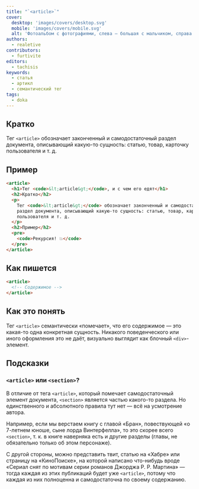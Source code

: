 ```yaml
---
title: "`<article>`"
cover:
  desktop: 'images/covers/desktop.svg'
  mobile: 'images/covers/mobile.svg'
  alt: 'Фотоальбом с фотографиями, слева — большая с мальчиком, справа сверху — меч, справа снизу — девочка'
authors:
  - realetive
contributors:
  - furtivite
editors:
  - tachisis
keywords:
  - статья
  - артикл
  - семантический тег
tags:
  - doka
---
```


## Кратко

Тег `<article>` обозначает законченный и самодостаточный раздел документа, описывающий какую-то сущность: статью, товар, карточку пользователя и т. д.

## Пример

```html
<article>
  <h1>Тег <code>&lt;article&gt;</code>, и с чем его едят</h1>
  <h2>Кратко</h2>
  <p>
    Тег <code>&lt;article&gt;</code> обозначает законченный и самодостаточный
    раздел документа, описывающий какую-то сущность: статью, товар, карточку
    пользователя и т. д.
  </p>
  <h2>Пример</h2>
  <pre>
    <code>Рекурсия! 💥</code>
  </pre>
</article>
```

## Как пишется

```html
<article>
  <!-- Содержимое -->
</article>
```

## Как это понять

Тег `<article>` семантически «помечает», что его содержимое — это какая-то одна конкретная сущность. Никакого поведенческого или иного оформления это не даёт, визуально выглядит как блочный `<div>`-элемент.

## Подсказки

### `<article>` или `<section>`?

В отличие от тега `<article>`, который помечает самодостаточный элемент документа, `<section>` является частью какого-то раздела. Но единственного и абсолютного правила тут нет — всё на усмотрение автора.

Например, если мы верстаем книгу с главой «Бран», повествующей «о 7-летнем юноше, сыне лорда Винтерфелла», то это скорее всего `<section>`, т. к. в книге наверняка есть и другие разделы (главы, не обязательно только об этом персонаже).

С другой стороны, можно представить твит, статью на «Хабре» или страницу на «КиноПоиске», на которой написано что-нибудь вроде «Сериал снят по мотивам серии романов Джорджа Р. Р. Мартина» — тогда каждая из этих публикаций будет уже `<article>`, потому что каждая из них полноценна и самодостаточна по своему содержанию.
